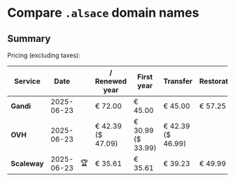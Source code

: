 # Compare `.alsace` domain names

## Summary

Pricing (excluding taxes):

| Service | Date |  | / Renewed year | First year | Transfer | Restoration |
|--|--|--|--|--|--|--|
| **Gandi** | 2025-06-23 |  | € 72.00 | € 45.00 | € 45.00 | € 57.25 |
| **OVH** | 2025-06-23 |  | € 42.39<br>($ 47.09) | € 30.99<br>($ 33.99) | € 42.39<br>($ 46.99) |  |
| **Scaleway** | 2025-06-23 | 🏆 | € 35.61 | € 35.61 | € 39.23 | € 49.99 |
